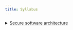 ```yaml
---
title: Syllabus
---
```


<details>

<summary><a href="https://curriculum.nsw.edu.au/learning-areas/tas/software-engineering-11-12-2022/content/year-12/fa039e749d">Secure software architecture</a></summary>

* Describe the benefits of developing secure software, including:\
  – data protection\
  – minimising cyber attacks and vulnerabilities
* Investigate and explain the benefits to an enterprise of the implementation of safe and secure development practices, including:\
  – improved products or services\
  – influence on future software development\
  – improved work practices\
  – productivity\
  – business interactivity

</details>
